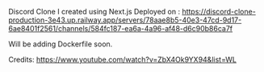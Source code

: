 Discord Clone I created using Next.js
Deployed on : https://discord-clone-production-3e43.up.railway.app/servers/78aae8b5-40e3-47cd-9d17-6ae8401f2561/channels/584fc187-ea6a-4a96-af48-d6c90b86ca7f

Will be adding Dockerfile soon.


Credits: https://www.youtube.com/watch?v=ZbX4Ok9YX94&list=WL
